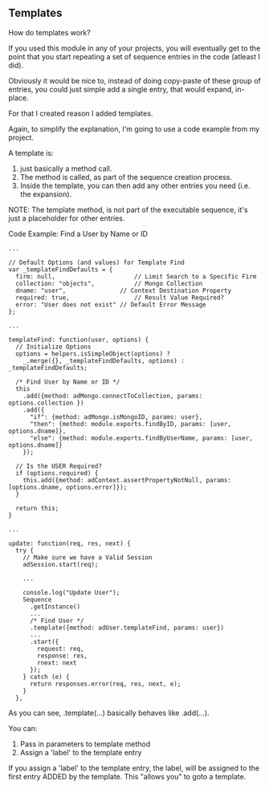 ## Templates

How do templates work?

If you used this module in any of your projects, you will eventually get to the point that you start repeating a set of sequence entries in the code (atleast I did).

Obviously it would be nice to, instead of doing copy-paste of these group of entries, you could just simple add a single entry, that would expand, in-place.

For that I created reason I added templates.

Again, to simplify the explanation, I'm going to use a code example from my project.

A template is:

1. just basically a method call.
2. The method is called, as part of the sequence creation process.
3. Inside the template, you can then add any other entries you need (i.e. the expansion).

NOTE: The template method, is not part of the executable sequence, it's just a placeholder for other entries.

Code Example: Find a User by Name or ID

```
...

// Default Options (and values) for Template Find
var _templateFindDefaults = {
  firm: null,                      // Limit Search to a Specific Firm
  collection: "objects",           // Mongo Collection
  dname: "user",               // Context Destination Property
  required: true,                  // Result Value Required?
  error: "User does not exist" // Default Error Message
};

...

templateFind: function(user, options) {
  // Initialize Options
  options = helpers.isSimpleObject(options) ?
    _.merge({}, _templateFindDefaults, options) : _templateFindDefaults;

  /* Find User by Name or ID */
  this
    .add({method: adMongo.connectToCollection, params: options.collection })
    .add({
      "if": {method: adMongo.isMongoID, params: user},
      "then": {method: module.exports.findByID, params: [user, options.dname]},
      "else": {method: module.exports.findByUserName, params: [user, options.dname]}
    });

  // Is the USER Required?
  if (options.required) {
    this.add({method: adContext.assertPropertyNotNull, params: [options.dname, options.error]});
  }

  return this;
}

...

update: function(req, res, next) {
  try {
    // Make sure we have a Valid Session
    adSession.start(req);

    ...

    console.log("Update User");
    Sequence
      .getInstance()
      ...
      /* Find User */
      .template({method: adUser.templateFind, params: user})
      ...
      .start({
        request: req,
        response: res,
        rnext: next
      });
    } catch (e) {
      return responses.error(req, res, next, e);
    }
  },
```

As you can see, .template(...) basically behaves like .add(...).

You can:
1. Pass in parameters to template method
2. Assign a 'label' to the template entry

If you assign a 'label' to the template entry, the label, will be assigned to the
first entry ADDED by the template. This "allows you" to goto a template.
